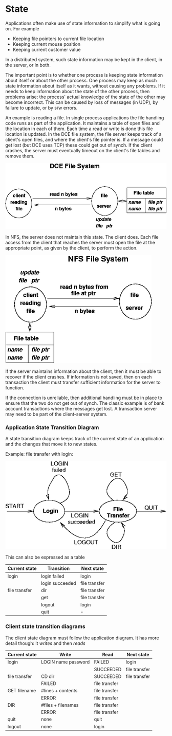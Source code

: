 # State

 Applications often make use of state information to simplify what is going on. For example

* Keeping file pointers to current file location
* Keeping current mouse position
* Keeping current customer value

In a distributed system, such state information may be kept in the client, in the server, or in both.

The important point is to whether one process is keeping state information about itself or about the other process. One process may keep as much state information about itself as it wants, without causing any problems. If it needs to keep information about the state of the other process, then problems arise: the process' actual knowledge of the state of the other may become incorrect. This can be caused by loss of messages (in UDP), by failure to update, or by s/w errors.

An example is reading a file. In single process applications the file handling code runs as part of the application. It maintains a table of open files and the location in each of them. Each time a read or write is done this file location is updated. In the DCE file system, the file server keeps track of a client's open files, and where the client's file pointer is. If a message could get lost (but DCE uses TCP) these could get out of synch. If the client crashes, the server must eventually timeout on the client's file tables and remove them. 

![dce](../assets/dce.png)

In NFS, the server does not maintain this state. The client does. Each file access from the client that reaches the server must open the file at the appropriate point, as given by the client, to perform the action.

![nfs](../assets/nfs.png)

 If the server maintains information about the client, then it must be able to recover if the client crashes. If information is not saved, then on each transaction the client must transfer sufficient information for the server to function.

If the connection is unreliable, then additional handling must be in place to ensure that the two do not get out of synch. The classic example is of bank account transactions where the messages get lost. A transaction server may need to be part of the client-server system.

### Application State Transition Diagram

A state transition diagram keeps track of the current state of an application and the changes that move it to new states.

Example: file transfer with login: 

![app](../assets/app.png)

This can also be expressed as a table 

Current state 	|Transition 	|Next state
      -         |       -       |    -
login 	        |login failed   |login
                |login succeeded|file transfer
file transfer   |dir 	        |file transfer
                |get            |file transfer
                |logout         |login
                |quit           |- 
                

### Client state transition diagrams                 

The client state diagram must follow the application diagram. It has more detail though: it *writes* and then *reads*

Current state 	|Write 	|Read 	|Next state
-|-|-|-
login 	|LOGIN name password| 	FAILED |	login
        |                   |SUCCEEDED 	|file transfer
file transfer| 	CD dir |	SUCCEEDED 	|file transfer
||FAILED 	|file transfer
|GET filename 	|#lines + contents 	|file transfer
||ERROR 	|file transfer
|DIR 	|#files + filenames 	|file transfer
||ERROR 	|file transfer
|quit |	none 	|quit
logout |	none |	login 
